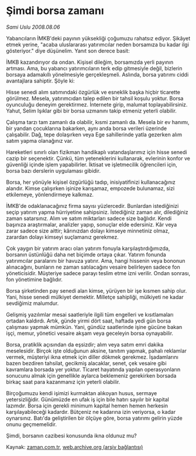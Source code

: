 # Şimdi borsa zamanı

*Sami Uslu 2008.08.06*

<tr><td class="metin" colspan="2" style="padding-top: 20px; padding-left: 5px; padding-right: 10px;">Yabancıların İMKB'deki payının yüksekliği çoğumuzu rahatsız ediyor. Şikâyet etmek yerine, "acaba uluslararası yatırımcılar neden  borsamıza bu kadar ilgi gösteriyor." diye düşünelim. Yanıt son derece basit:</td></tr><tr><td class="metin" colspan="2" style="padding-top: 20px; padding-left: 5px; padding-right: 10px;"><p> İMKB kazandırıyor da ondan. Kişisel dileğim, borsamızda yerli payının artması. Ama, bu yabancı yatırımcıların terk edip gitmesiyle değil, bizlerin borsaya adamakıllı yönelmesiyle gerçekleşmeli. Aslında, borsa yatırımı ciddi avantajlara sahiptir. Şöyle ki:
<p> Hisse senedi alım satımındaki özgürlük ve esneklik başka hiçbir ticarette görülmez. Mesela, yatırımcıdan talep edilen bir tahsil koşulu yoktur. Borsa oyunculuğu deneyim gerektirmez. İnternete girip, malumat toplayabilirsiniz. Yahut, Selim Işıklar gibi bir borsa uzmanını takip etmeniz yeterli olabilir. 
<p> Çalışma tarzı tam zamanlı da olabilir, kısmi zamanlı da. Mesela bir ev hanımı, bir yandan çocuklarına bakarken, aynı anda borsa verileri üzerinde çalışabilir. Dağ, tepe dolaşırken veya Ege sahillerinde yatla gezerken alım satım yapma olanağınız var. 
<p> Hareketleri sınırlı olan fizikman handikaplı vatandaşlarımız için hisse senedi cazip bir seçenektir. Çünkü, tüm yeteneklerini kullanarak, evlerinin konfor ve güvenliği içinde işlem yapabilirler. İktisat ve işletmecilik öğrencileri için, borsa bazı derslerin uygulaması gibidir. 
<p> Borsa, her yönüyle kişisel özgürlüğü tadıp, inisiyatifinizi kullanacağınız alandır. Kimse çalışırken işinize karışamaz, empozede bulunamaz, sizi etkilemeye, yönlendirmeye kalkmaz. 
<p> İMKB'de odaklanacağınız firma sayısı yüzlercedir. Bunlardan istediğinizi seçip yatırım yapma hürriyetine sahipsiniz. İstediğiniz zaman alır, dilediğiniz zaman satarsınız. Alım ve satım miktarları sadece size bağlıdır. Kendi başınıza araştırmalar, analizler yapıp, sonuçlar elde edersiniz. Kâr veya zarar sadece size aittir; kârınızdan dolayı kimseye minnetiniz olmaz, zarardan dolayı kimseyi suçlamanız gerekmez. 
<p> Çok yaygın bir yatırım aracı olan yatırım fonuyla karşılaştırdığımızda, borsanın üstünlüğü daha net biçimde ortaya çıkar. Yatırım fonunda yatırımcılar paralarını bir havuza yatırır. Ama, hangi hissenin veya bononun alınacağını, bunların ne zaman satılacağını vesaire belirleyen sadece fon yöneticisidir. Müşteriye sadece parayı teslim etme izni verilir. Ondan sonrası, fon yönetimine bağlıdır. 
<p> Borsa şirketinden pay senedi alan kimse, yürüyen bir işe kısmen sahip olur. Yani, hisse senedi mülkiyet demektir. Milletçe sahipliği, mülkiyeti ne kadar sevdiğimiz malumdur. 
<p> Gelişmiş yazılımlar mesai saatleriyle ilgili tüm engelleri ve kısıtlamaları ortadan kaldırdı. Artık, günde yirmi dört saat, haftada yedi gün borsa çalışması yapmak mümkün. Yani, gündüz saatlerinde işine gücüne bakan işçi, memur, yönetici vesaire akşam veya geceleyin borsa oynayabilir. 
<p> Borsa, pratiklik açısından da eşsizdir; alım veya satım emri dakika meselesidir. Birçok işte olduğunun aksine, tanıtım yapmak, pahalı reklamlar vermek, müşteriyi ikna etmek için diller dökmek gerekmez. İşadamlarını bazen bezdiren tahsilat, gecikmiş alacaklar, senet, çek vesaire gibi kavramlara borsada yer yoktur. Ticaret hayatında yapılan operasyonların sonucunu almak için genellikle aylarca beklemeniz gerekirken borsada birkaç saat para kazanmanız için yeterli olabilir. 
<p> Birçoğumuzu kendi işimizi kurmaktan alıkoyan husus, sermaye yetersizliğidir. Günümüzde en ufak iş için bile hatırı sayılır bir kapital lazımdır. Borsa için gerekli minimum kapital hemen hemen herkesin karşılayabileceği kadardır. Bütçeniz ne kadarına izin veriyorsa, o kadar oynarsınız. Batı'da geliştirilen bir ölçüye göre, borsa yatırımı gelirin yüzde onunu geçmemelidir. 
<p> Şimdi, borsanın cazibesi konusunda ikna oldunuz mu?<br/></p></p></p></p></p></p></p></p></p></p></p></p></td></tr>

Kaynak: [zaman.com.tr](http://zaman.com.tr/yazar.do?yazino=722893), [web.archive.org (arşiv bağlantısı)](http://web.archive.org/web/20080828130236/http://www.zaman.com.tr:80/yazar.do?yazino=722893)
